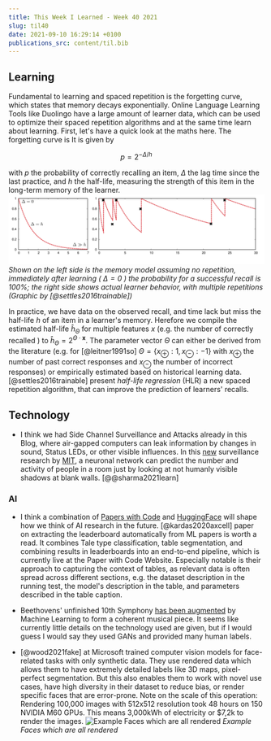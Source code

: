 ```yaml
---
title: This Week I Learned - Week 40 2021
slug: til40
date: 2021-09-10 16:29:14 +0100
publications_src: content/til.bib
--- 
```



## Learning
Fundamental to learning and spaced repetition is the forgetting curve, which states that memory decays exponentially. Online Language Learning Tools like Duolingo have a large amount of learner data, which can be used to optimize their spaced repetition algorithms and at the same time learn about learning. First, let's have a quick look at the maths here. The forgetting curve is  It is given by 

$$p=2^{-\Delta / h}$$

with $p$ the probability of correctly recalling an item, $\Delta$ the lag time since the last practice, and $h$ the half-life, measuring the strength of this item in the long-term memory of the learner.
![Model of forgetting](../images/weekly/forgetting.svg)
*Shown on the left side is the memory model assuming no repetition, immediately after learning ( $\Delta=0$ ) the probability for a successful recall is 100%; the right side shows actual learner behavior, with multiple repetitions (Graphic by [@settles2016trainable])*

In practice, we have data on the observed recall, and time lack but miss the half-life $h$ of an item in a learner's memory. Herefore we compile the estimated half-life $\hat{h}_{\Theta}$ for multiple features $x$ (e.g. the number of correctly recalled ) to $\hat{h}_{\Theta}=2^{\Theta \cdot \mathbf{x}}$. The parameter vector $\Theta$ can either be derived from the literature (e.g. for [@leitner1991so] $\Theta=\left\{x_{\oplus}: 1, x_{\ominus}:-1\right\}$ with $x_{\oplus}$ the number of past correct responses and $x_{\ominus}$ the number of incorrect responses) or empirically estimated based on historical learning data. [@settles2016trainable] present *half-life regression* (HLR) a new spaced repetition algorithm, that can improve the prediction of learners' recalls.

## Technology 
* I think we had Side Channel Surveillance and Attacks already in this Blog, where air-gapped computers can leak information by changes in sound, Status LEDs, or other visible influences. In this [new](https://www.scientificamerican.com/article/a-blank-wall-can-show-how-many-people-are-in-a-room-and-what-theyre-doing/) surveillance research by [MIT](http://wallcamera.csail.mit.edu/), a neuronal network can predict the number and activity of people in a room just by looking at not humanly visible shadows at blank walls. [@@sharma2021learn]

### AI 
* I think a combination of [Papers with Code](https://paperswithcode.com/) and [HuggingFace](https://huggingface.co/) will shape how we think of AI research in the future. [@kardas2020axcell] paper on extracting the leaderboard automatically from ML papers is worth a read. It combines Tale type classification, table segmentation, and combining results in leaderboards into an end-to-end pipeline, which is currently live at the Paper with Code Website. Especially notable is their approach to capturing the context of tables, as relevant data is often spread across different sections, e.g. the dataset description in the running test, the model's description in the table, and parameters described in the table caption.

* Beethovens' unfinished 10th Symphony [has been augmented](https://theconversation.com/how-a-team-of-musicologists-and-computer-scientists-completed-beethovens-unfinished-10th-symphony-168160) by Machine Learning to form a coherent musical piece. It seems like currently little details on the technology used are given, but if I would guess I would say they used GANs and provided many human labels.

* [@wood2021fake] at Microsoft trained computer vision models for face-related tasks with only synthetic data. They use rendered data which allows them to have extremely detailed labels like 3D maps, pixel-perfect segmentation. But this also enables them to work with novel use cases, have high diversity in their dataset to reduce bias, or render specific faces that are error-prone. Note on the scale of this operation: Rendering 100,000 images with 512x512 resolution took 48 hours on 150 NVIDIA M60 GPUs. This means  3,000kWh of electricity or $7,2k to render the images.
![Example Faces which are all rendered](../images/weekly/faces.png)
*Example Faces which are all rendered*